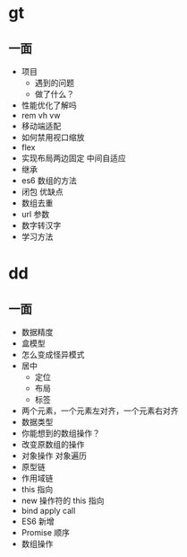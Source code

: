 # gt

## 一面

- 项目
  - 遇到的问题
  - 做了什么？
- 性能优化了解吗
- rem vh vw
- 移动端适配
- 如何禁用视口缩放
- flex
- 实现布局两边固定 中间自适应
- 继承
- es6 数组的方法
- 闭包 优缺点
- 数组去重
- url 参数
- 数字转汉字
- 学习方法

# dd

## 一面

- 数据精度
- 盒模型
- 怎么变成怪异模式
- 居中
  - 定位
  - 布局
  - 标签
- 两个元素，一个元素左对齐，一个元素右对齐
- 数据类型
- 你能想到的数组操作？
- 改变原数组的操作
- 对象操作 对象遍历
- 原型链
- 作用域链
- this 指向
- new 操作符的 this 指向
- bind apply call
- ES6 新增
- Promise 顺序
- 数组操作
